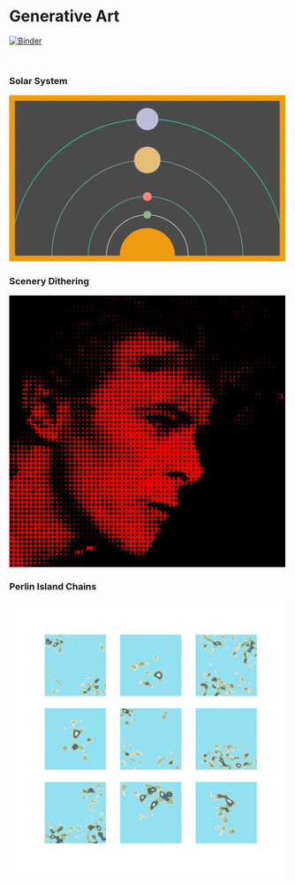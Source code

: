 # Generative Art

[![Binder](https://mybinder.org/badge_logo.svg)](https://mybinder.org/v2/gh/AyrtonB/Generative-Art/main?urlpath=lab)

<br>

### Solar System

<img src="img/solar-system/example.png" width="500"/>

<br>

### Scenery Dithering

<img src="img/scenery/example.jpg" width="500"/>

<br>

### Perlin Island Chains

<img src="img/islands/9-set-6.png" width="500"/>